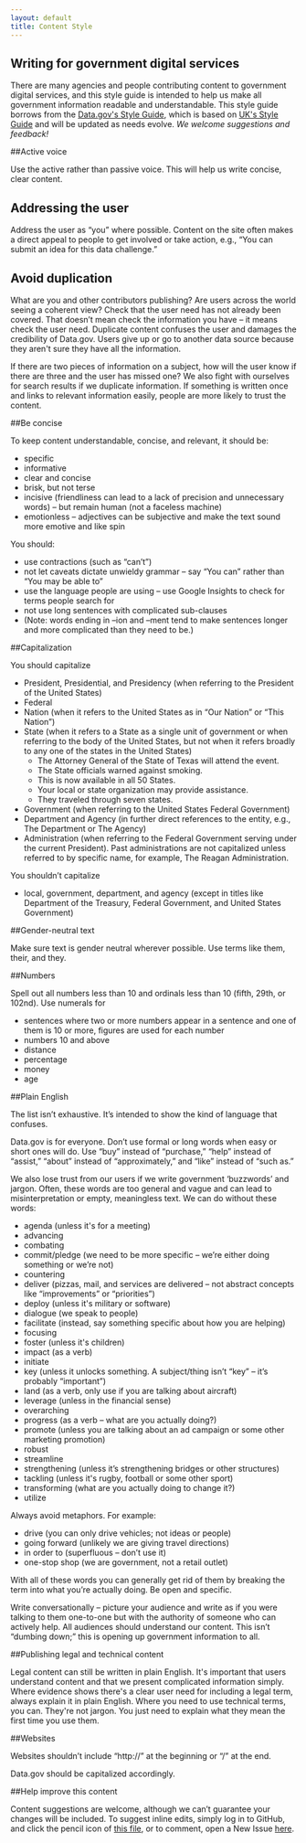 ```yaml
---
layout: default
title: Content Style
---
```


## Writing for government digital services
There are many agencies and people contributing content to government digital services, and this style guide is intended to help us make all government information readable and understandable. This style guide borrows from the [Data.gov's Style Guide](https://github.com/GSA/data.gov-styleguide), which is based on [UK's Style Guide](https://www.gov.uk/design-principles/style-guide) and will be updated as needs evolve. *We welcome suggestions and feedback!*


##Active voice

Use the active rather than passive voice. This will help us write concise, clear content.


## Addressing the user

Address the user as “you” where possible. Content on the site often makes a direct appeal to people to get involved or take action, e.g., “You can submit an idea for this data challenge.”


## Avoid duplication
What are you and other contributors publishing? Are users across the world seeing a coherent view? Check that the user need has not already been covered. That doesn’t mean check the information you have – it means check the user need. Duplicate content confuses the user and damages the credibility of Data.gov. Users give up or go to another data source because they aren't sure they have all the information.

If there are two pieces of information on a subject, how will the user know if there are three and the user has missed one? We also fight with ourselves for search results if we duplicate information. If something is written once and links to relevant information easily, people are more likely to trust the content.


##Be concise

To keep content understandable, concise, and relevant, it should be:

* specific
* informative
* clear and concise
* brisk, but not terse
* incisive (friendliness can lead to a lack of precision and unnecessary words) – but remain human (not a faceless machine)
* emotionless – adjectives can be subjective and make the text sound more emotive and like spin

You should:

* use contractions (such as “can’t”)
* not let caveats dictate unwieldy grammar – say “You can” rather than “You may be able to”
* use the language people are using – use Google Insights to check for terms people search for
* not use long sentences with complicated sub-clauses
* (Note: words ending in –ion and –ment tend to make sentences longer and more complicated than they need to be.)


##Capitalization

You should capitalize
 
* President, Presidential, and Presidency (when referring to the President of the United States)
* Federal
* Nation (when it refers to the United States as in “Our Nation” or “This Nation”)
* State (when it refers to a State as a single unit of government or when referring to the body of the United States, but not when it refers broadly to any one of the states in the United States)
    * The Attorney General of the State of Texas will attend the event.
    * The State officials warned against smoking.
    * This is now available in all 50 States.
    * Your local or state organization may provide assistance.
    * They traveled through seven states.
* Government (when referring to the United States Federal Government) 
* Department and Agency (in further direct references to the entity, e.g., The Department or The Agency)
* Administration (when referring to the Federal Government serving under the current President). Past administrations are not capitalized unless referred to by specific name, for example, The Reagan Administration.

You shouldn’t capitalize

* local, government, department, and agency (except in titles like Department of the Treasury, Federal Government, and United States Government)


##Gender-neutral text

Make sure text is gender neutral wherever possible. Use terms like them, their, and they.


##Numbers

Spell out all numbers less than 10 and ordinals less than 10 (fifth, 29th, or 102nd). Use numerals for

* sentences where two or more numbers appear in a sentence and one of them is 10 or more, figures are used for each number
* numbers 10 and above
* distance
* percentage
* money
* age


##Plain English

The list isn’t exhaustive. It’s intended to show the kind of language that confuses.

Data.gov is for everyone. Don’t use formal or long words when easy or short ones will do. Use “buy” instead of “purchase,” “help” instead of “assist,” “about” instead of “approximately,” and “like” instead of “such as.”

We also lose trust from our users if we write government ‘buzzwords’ and jargon. Often, these words are too general and vague and can lead to misinterpretation or empty, meaningless text. We can do without these words:

* agenda (unless it's for a meeting)
* advancing
* combating
* commit/pledge (we need to be more specific – we’re either doing something or we’re not)
* countering
* deliver (pizzas, mail, and services are delivered – not abstract concepts like “improvements” or “priorities”)
* deploy (unless it's military or software)
* dialogue (we speak to people)
* facilitate (instead, say something specific about how you are helping)
* focusing
* foster (unless it's children)
* impact (as a verb)
* initiate
* key (unless it unlocks something. A subject/thing isn’t “key” – it’s probably “important”)
* land (as a verb, only use if you are talking about aircraft)
* leverage (unless in the financial sense)
* overarching
* progress (as a verb – what are you actually doing?)
* promote (unless you are talking about an ad campaign or some other marketing promotion)
* robust
* streamline
* strengthening (unless it’s strengthening bridges or other structures)
* tackling (unless it's rugby, football or some other sport)
* transforming (what are you actually doing to change it?)
* utilize

Always avoid metaphors. For example:

* drive (you can only drive vehicles; not ideas or people)
* going forward (unlikely we are giving travel directions)
* in order to (superfluous – don’t use it)
* one-stop shop (we are government, not a retail outlet)

With all of these words you can generally get rid of them by breaking the term into what you’re actually doing. Be open and specific.

Write conversationally – picture your audience and write as if you were talking to them one-to-one but with the authority of someone who can actively help. All audiences should understand our content. This isn’t “dumbing down;” this is opening up government information to all.


##Publishing legal and technical content

Legal content can still be written in plain English. It's important that users understand content and that we present complicated information simply. Where evidence shows there's a clear user need for including a legal term, always explain it in plain English. Where you need to use technical terms, you can. They're not jargon. You just need to explain what they mean the first time you use them.


##Websites

Websites shouldn’t include “http://” at the beginning or “/” at the end.

Data.gov should be capitalized accordingly.

##Help improve this content

Content suggestions are welcome, although we can’t guarantee your changes will be included. To suggest inline edits, simply log in to GitHub, and click the pencil icon of [this file](https://github.com/GSA/data.gov-styleguide/blob/gh-pages/index.md), or to comment, open a New Issue [here](https://github.com/GSA/data.gov-styleguide/issues).
